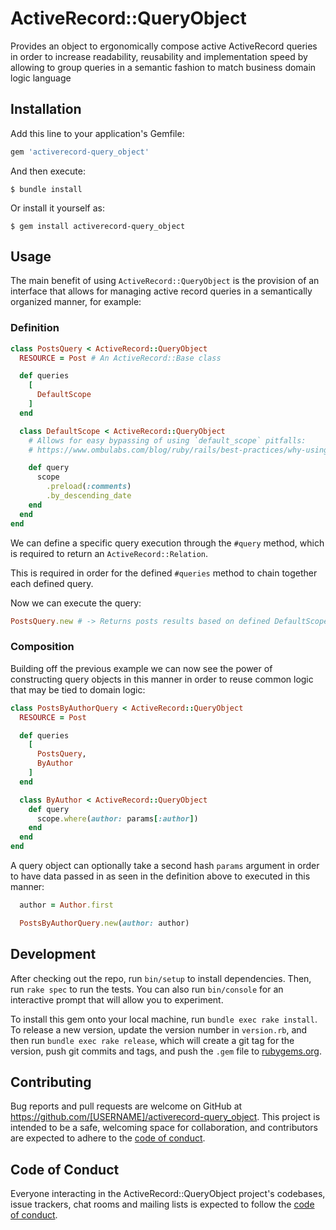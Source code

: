 # ActiveRecord::QueryObject

Provides an object to ergonomically compose active ActiveRecord queries in order to increase readability, reusability and implementation speed by allowing to group queries in a semantic fashion to match business domain logic language


## Installation

Add this line to your application's Gemfile:

```ruby
gem 'activerecord-query_object'
```

And then execute:

    $ bundle install

Or install it yourself as:

    $ gem install activerecord-query_object

## Usage

The main benefit of using `ActiveRecord::QueryObject` is the provision of an interface that allows for managing active record queries in a semantically organized manner, for example:

### Definition
```ruby
class PostsQuery < ActiveRecord::QueryObject
  RESOURCE = Post # An ActiveRecord::Base class

  def queries
    [
      DefaultScope
    ]
  end

  class DefaultScope < ActiveRecord::QueryObject
    # Allows for easy bypassing of using `default_scope` pitfalls:
    # https://www.ombulabs.com/blog/ruby/rails/best-practices/why-using-default-scope-is-a-bad-idea.html

    def query
      scope
        .preload(:comments)
        .by_descending_date
    end
  end
end

```

We can define a specific query execution through the `#query` method, which is required to return an `ActiveRecord::Relation`.

This is required in order for the defined `#queries` method to chain together each defined query.

Now we can execute the query:

```ruby
PostsQuery.new # -> Returns posts results based on defined DefaultScope
```

### Composition

Building off the previous example we can now see the power of constructing query objects in this manner in order to reuse common logic that may be tied to domain logic:

```ruby
class PostsByAuthorQuery < ActiveRecord::QueryObject
  RESOURCE = Post

  def queries
    [
      PostsQuery,
      ByAuthor
    ]
  end

  class ByAuthor < ActiveRecord::QueryObject
    def query
      scope.where(author: params[:author])
    end
  end
end
```

A query object can optionally take a second hash `params` argument in order to have data passed in as seen in the definition above to executed in this manner:

```ruby
  author = Author.first

  PostsByAuthorQuery.new(author: author)
```

## Development

After checking out the repo, run `bin/setup` to install dependencies. Then, run `rake spec` to run the tests. You can also run `bin/console` for an interactive prompt that will allow you to experiment.

To install this gem onto your local machine, run `bundle exec rake install`. To release a new version, update the version number in `version.rb`, and then run `bundle exec rake release`, which will create a git tag for the version, push git commits and tags, and push the `.gem` file to [rubygems.org](https://rubygems.org).

## Contributing

Bug reports and pull requests are welcome on GitHub at https://github.com/[USERNAME]/activerecord-query_object. This project is intended to be a safe, welcoming space for collaboration, and contributors are expected to adhere to the [code of conduct](https://github.com/[USERNAME]/activerecord-query_object/blob/master/CODE_OF_CONDUCT.md).


## Code of Conduct

Everyone interacting in the ActiveRecord::QueryObject project's codebases, issue trackers, chat rooms and mailing lists is expected to follow the [code of conduct](https://github.com/[USERNAME]/activerecord-query_object/blob/master/CODE_OF_CONDUCT.md).
